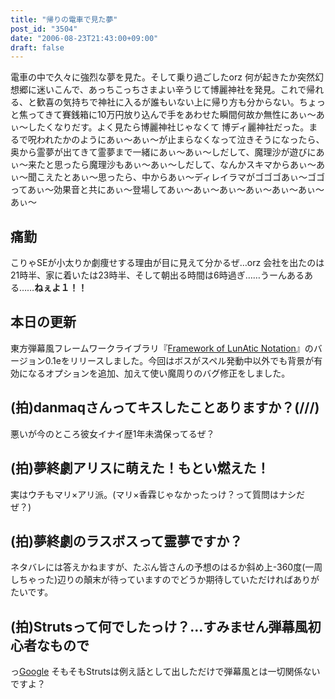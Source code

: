 ```yaml
---
title: "帰りの電車で見た夢"
post_id: "3504"
date: "2006-08-23T21:43:00+09:00"
draft: false
---
```



電車の中で久々に強烈な夢を見た。そして乗り過ごしたorz 何が起きたか突然幻想郷に迷いこんで、あっちこっちさまよい辛うじて博麗神社を発見。これで帰れる、と歓喜の気持ちで神社に入るが誰もいない上に帰り方も分からない。ちょっと焦ってきて賽銭箱に10万円放り込んで手をあわせた瞬間何故か無性にあぃ～あぃ～したくなりだす。よく見たら博麗神社じゃなくて 博ディ麗神社だった。まるで呪われたかのようにあぃ～あぃ～が止まらなくなって泣きそうになったら、奥から霊夢が出てきて霊夢まで一緒にあぃ～あぃ～しだして、魔理沙が遊びにあぃ～来たと思ったら魔理沙もあぃ～あぃ～しだして、なんかスキマからあぃ～あぃ～聞こえたとあぃ～思ったら、中からあぃ～ディレイラマがゴゴゴあぃ～ゴゴってあぃ～効果音と共にあぃ～登場してあぃ～あぃ～あぃ～あぃ～あぃ～あぃ～あぃ～
## 痛勤
こりゃSEが小太りか劇痩せする理由が目に見えて分かるぜ…orz 会社を出たのは21時半、家に着いたは23時半、そして朝出る時間は6時過ぎ……うーんあるある……**ねぇよ１！！**
## 本日の更新
東方弾幕風フレームワークライブラリ『[Framework of LunAtic Notation](/tag/flan)』のバージョン0.1eをリリースしました。今回はボスがスペル発動中以外でも背景が有効になるオプションを追加、加えて使い魔周りのバグ修正をしました。
## (拍)danmaqさんってキスしたことありますか？(///)
悪いが今のところ彼女イナイ歴1年未満保ってるぜ？
## (拍)夢終劇アリスに萌えた！もとい燃えた！
実はウチもマリ×アリ派。(マリ×香霖じゃなかったっけ？って質問はナシだぜ？)
## (拍)夢終劇のラスボスって霊夢ですか？
ネタバレには答えかねますが、たぶん皆さんの予想のはるか斜め上-360度(一周しちゃった)辺りの顛末が待っていますのでどうか期待していただければありがたいです。
## (拍)Strutsって何でしたっけ？…すみません弾幕風初心者なもので
っ[Google](http://www.google.co.jp/search?q=Apache+Struts) そもそもStrutsは例え話として出しただけで弾幕風とは一切関係ないですよ？
